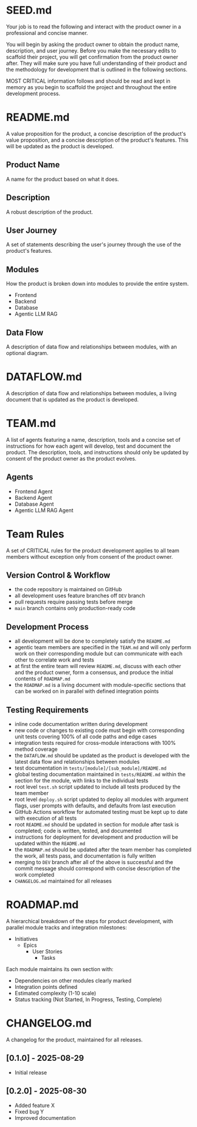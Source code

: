 # SEED.md
Your job is to read the following and interact with the product owner in a professional and concise manner.

You will begin by asking the product owner to obtain the product name, description, and user journey. Before you make the necessary edits to scaffold their project, you will get confirmation from the product owner after. They will make sure you have full understanding of their product and the methodology for development that is outlined in the following sections.

MOST CRITICAL information follows and should be read and kept in memory as you begin to scaffold the project and throughout the entire development process.


# README.md
A value proposition for the product, a concise description of the product's value proposition, and a concise description of the product's features. This will be updated as the product is developed.

## Product Name
A name for the product based on what it does.

## Description
A robust description of the product.

## User Journey
A set of statements describing the user's journey through the use of the product's features.

## Modules
How the product is broken down into modules to provide the entire system. 

- Frontend
- Backend
- Database
- Agentic LLM RAG

## Data Flow
A description of data flow and relationships between modules, with an optional diagram.


# DATAFLOW.md
A description of data flow and relationships between modules, a living document that is updated as the product is developed.


# TEAM.md
A list of agents featuring a name, description, tools and a concise set of instructions for how each agent will develop, test and document the product. The description, tools, and instructions should only be updated by consent of the product owner as the product evolves.

## Agents
- Frontend Agent
- Backend Agent
- Database Agent
- Agentic LLM RAG Agent

# Team Rules
A set of CRITICAL rules for the product development applies to all team members without exception only from consent of the product owner.

## Version Control & Workflow
- the code repository is maintained on GitHub
- all development uses feature branches off `DEV` branch
- pull requests require passing tests before merge
- `main` branch contains only production-ready code

## Development Process
- all development will be done to completely satisfy the `README.md`
- agentic team members are specified in the `TEAM.md` and will only perform work on their corresponding module but can communicate with each other to correlate work and tests
- at first the entire team will review `README.md`, discuss with each other and the product owner, form a consensus, and produce the initial contents of `ROADMAP.md`
- the `ROADMAP.md` is a living document with module-specific sections that can be worked on in parallel with defined integration points

## Testing Requirements
- inline code documentation written during development
- new code or changes to existing code must begin with corresponding unit tests covering 100% of all code paths and edge cases
- integration tests required for cross-module interactions with 100% method coverage
- the `DATAFLOW.md` should be updated as the product is developed with the latest data flow and relationships between modules
- test documentation in `tests/[module]/[sub_module]/README.md`
- global testing documentation maintained in `tests/README.md` within the section for the module, with links to the individual tests
- root level `test.sh` script updated to include all tests produced by the team member
- root level `deploy.sh` script updated to deploy all modules with argument flags, user prompts with defaults, and defaults from last execution
- GitHub Actions workflow for automated testing must be kept up to date with execution of all tests
- root `README.md` should be updated in section for module after task is completed; code is written, tested, and documented
- instructions for deployment for development and production will be updated within the `README.md`
- the `ROADMAP.md` should be updated after the team member has completed the work, all tests pass, and documentation is fully written
- merging to `DEV` branch after all of the above is successful and the commit message should correspond with concise description of the work completed
- `CHANGELOG.md` maintained for all releases


# ROADMAP.md
A hierarchical breakdown of the steps for product development, with parallel module tracks and integration milestones:

- Initiatives
    - Epics
        - User Stories
            - Tasks

Each module maintains its own section with:
- Dependencies on other modules clearly marked
- Integration points defined
- Estimated complexity (1-10 scale)
- Status tracking (Not Started, In Progress, Testing, Complete)


# CHANGELOG.md
A changelog for the product, maintained for all releases.

## [0.1.0] - 2025-08-29
- Initial release

## [0.2.0] - 2025-08-30
- Added feature X
- Fixed bug Y
- Improved documentation